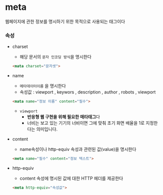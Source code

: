 # meta
웹페이지에 관한 정보를 명시하기 위한 목적으로 사용되는 태그이다

### 속성

- charset
    - 해당 문서의 `문자 인코딩 방식`을 명시한다
    ```html
    <mata charset="문자셋">
    ```

- name 
    - `메타데이터이름` 을 명시한다
    - 속성값 : viewport , keywors , description , author , robots , viewport
    ```html
    <mata name="정보 이름" content="필수">
    ```
    - `viewport`
        - <b>반응형 웹 구현을 위해 필요한 매타태그</b>다
        - 너비는 보고 있는 기기의 너비이면 그에 맞춰 초기 화면 배율을 1로 지정한다는 의미입니다.

- content
    - name속성이나 http-equiv 속성과 관련된 값(value)을 명시한다
    ```html
    <meta name="필수" content="정보 텍스트">
    ```

- http-equiv
    - content 속성에 명시된 값에 대한 HTTP 헤더를 제공한다
    ```html
    <meta http-equiv="속성값">
